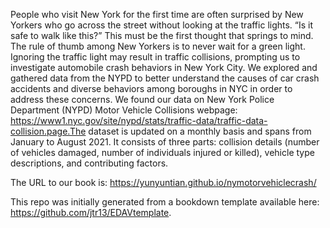 People who visit New York for the first time are often surprised by New Yorkers who go across the street without looking at the traffic lights. “Is it safe to walk like this?” This must be the first thought that springs to mind. The rule of thumb among New Yorkers is to never wait for a green light. Ignoring the traffic light may result in traffic collisions, prompting us to investigate automobile crash behaviors in New York City. We explored and gathered data from the NYPD to better understand the causes of car crash accidents and diverse behaviors among boroughs in NYC in order to address these concerns.
We found our data on New York Police Department (NYPD) Motor Vehicle Collisions webpage:  https://www1.nyc.gov/site/nypd/stats/traffic-data/traffic-data-collision.page.The dataset is updated on a monthly basis and spans from January to August 2021. It consists of three parts: collision details (number of vehicles damaged, number of individuals injured or killed), vehicle type descriptions, and contributing factors.

The URL to our book is: https://yunyuntian.github.io/nymotorvehiclecrash/


This repo was initially generated from a bookdown template available here: https://github.com/jtr13/EDAVtemplate.


